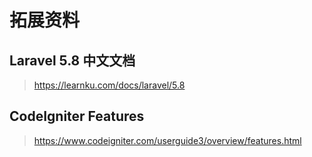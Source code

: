 # 拓展资料

## Laravel 5.8 中文文档

> https://learnku.com/docs/laravel/5.8

## CodeIgniter Features

> https://www.codeigniter.com/userguide3/overview/features.html